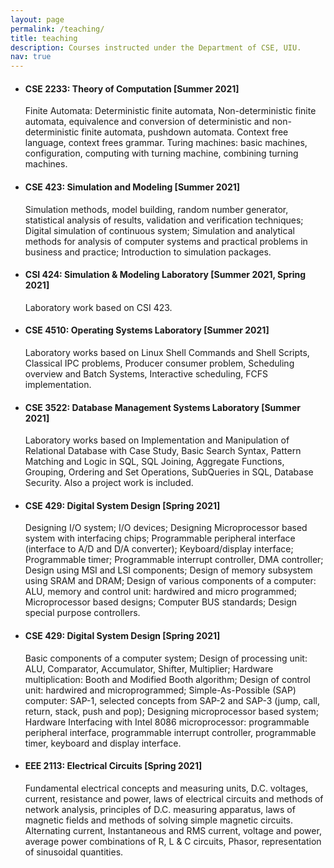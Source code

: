 ```yaml
---
layout: page
permalink: /teaching/
title: teaching
description: Courses instructed under the Department of CSE, UIU.
nav: true
---
```


<ul>
	<li>
		<h4>CSE 2233: Theory of Computation [Summer 2021]</h4>
		<p>Finite Automata: Deterministic finite automata, Non-deterministic finite automata, equivalence and conversion of deterministic and non-deterministic finite automata, pushdown automata. Context free language, context frees grammar. Turing machines: basic machines, configuration, computing with turning machine, combining turning machines.</p>
	</li>
	<li>
		<h4>CSE 423: Simulation and Modeling [Summer 2021]</h4>
		<p>Simulation methods, model building, random number generator, statistical analysis of results, validation and verification techniques; Digital simulation of continuous system; Simulation and analytical methods for analysis of computer systems and practical problems in business and practice; Introduction to simulation packages.</p>
	</li>
	<li>
		<h4>CSI 424: Simulation & Modeling Laboratory [Summer 2021, Spring 2021]</h4>
		<p>Laboratory work based on CSI 423.</p>
	</li>
	<li>
		<h4>CSE 4510: Operating Systems Laboratory [Summer 2021]</h4>
		<p>Laboratory works based on Linux Shell Commands and Shell Scripts, Classical IPC problems, Producer consumer problem, Scheduling overview and Batch Systems, Interactive scheduling, FCFS implementation.</p>
	</li>
	<li>
		<h4>CSE 3522: Database Management Systems Laboratory [Summer 2021]</h4>
		<p>Laboratory works based on Implementation and Manipulation of Relational Database with Case Study, Basic Search Syntax, Pattern Matching and Logic in SQL, SQL Joining, Aggregate Functions, Grouping, Ordering and Set Operations, SubQueries in SQL, Database Security. Also a project work is included.</p>
	</li>
		<li>
		<h4>CSE 429: Digital System Design [Spring 2021]</h4>
		<p>Designing I/O system; I/O devices; Designing Microprocessor based system with interfacing chips; Programmable peripheral interface (interface to A/D and D/A converter); Keyboard/display interface; Programmable timer; Programmable interrupt controller, DMA controller; Design using MSI and LSI components; Design of memory subsystem using SRAM and DRAM; Design of various components of a computer: ALU, memory and control unit: hardwired and micro programmed; Microprocessor based designs; Computer BUS standards; Design special purpose controllers.</p>
	</li>
	<li>
		<h4>CSE 429: Digital System Design [Spring 2021]</h4>
		<p>Basic components of a computer system; Design of processing unit: ALU, Comparator, Accumulator, Shifter, Multiplier; Hardware multiplication: Booth and Modified Booth algorithm; Design of control unit: hardwired and microprogrammed; Simple-As-Possible (SAP) computer: SAP-1, selected concepts from SAP-2 and SAP-3 (jump, call, return, stack, push and pop); Designing microprocessor based system; Hardware Interfacing with Intel 8086 microprocessor: programmable peripheral interface, programmable interrupt controller, programmable timer, keyboard and display interface.</p>
	</li>
	<li>
		<h4>EEE 2113: Electrical Circuits [Spring 2021]</h4>
		<p>Fundamental electrical concepts and measuring units, D.C. voltages, current, resistance and power, laws of electrical circuits and methods of network analysis, principles of D.C. measuring apparatus, laws of magnetic fields and methods of solving simple magnetic circuits. Alternating current, Instantaneous and RMS current, voltage and power, average power combinations of R, L & C circuits, Phasor, representation of sinusoidal quantities.</p>
	</li>
	
</ul>
